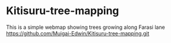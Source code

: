 # Kitisuru-tree-mapping
This is a simple webmap showing trees growing along Farasi lane
https://github.com/Muigai-Edwin/Kitisuru-tree-mapping.git
